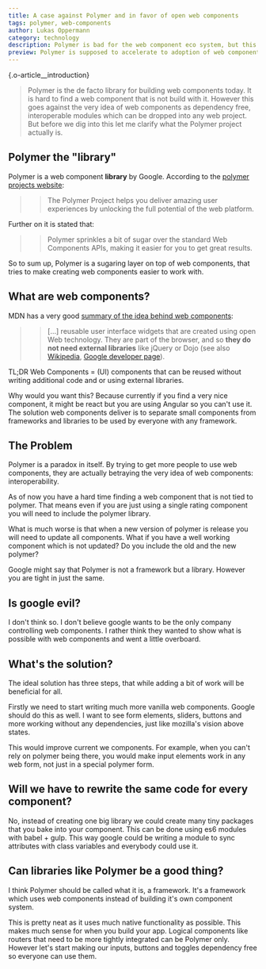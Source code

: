 ```yaml
---
title: A case against Polymer and in favor of open web components
tags: polymer, web-components
author: Lukas Oppermann
category: technology
description: Polymer is bad for the web component eco system, but this can be changed.
preview: Polymer is supposed to accelerate to adoption of web components but it also segregates web components, which are Polymer exclusive and this not in the spirit of web components which are supposed to be dependency free and reusable for everybody.
---
```


{.o-article__introduction}
> Polymer is the de facto library for building web components today. It is hard to find a web component that is not build with it. However this goes against the very idea of web components as dependency free, interoperable modules which can be dropped into any web project. But before we dig into this let me clarify what the Polymer project actually is.

## Polymer the "library"
Polymer is a web component **library** by Google. According to the [polymer projects website](https://www.polymer-project.org/1.0/):

>> The Polymer Project helps you deliver amazing user experiences by unlocking the full potential of the web platform.

Further on it is stated that:

>> Polymer sprinkles a bit of sugar over the standard Web Components APIs, making it easier for you to get great results.

So to sum up, Polymer is a sugaring layer on top of web components, that tries to make creating web components easier to work with.

## What are web components?

MDN has a very good [summary of the idea behind web components](https://developer.mozilla.org/en-US/docs/Web/Web_Components):
>> [...] reusable user interface widgets that are created using open Web technology. They are part of the browser, and so **they do not need external libraries** like jQuery or Dojo (see also [Wikipedia](https://en.wikipedia.org/wiki/Web_Components), [Google developer page](https://developers.google.com/web/fundamentals/getting-started/primers/customelements)).

TL;DR Web Components = (UI) components that can be reused without writing additional code and or using external libraries.

Why would you want this? Because currently if you find a very nice component, it might be react but you are using Angular so you can't use it. The solution web components deliver is to separate small components from frameworks and libraries to be used by everyone with any framework.

## The Problem
Polymer is a paradox in itself. By trying to get more people to use web components, they are actually betraying the very idea of web components: interoperability.

As of now you have a hard time finding a web component that is not tied to polymer. That means even if you are just using a single rating component you will need to include the polymer library.

What is much worse is that when a new version of polymer is release you will need to update all components. What if you have a well working component which is not updated? Do you include the old and the new polymer?

Google might say that Polymer is not a framework but a library. However you are tight in just the same.

## Is google evil?
I don't think so. I don't believe google wants to be the only company controlling web components. I rather think they wanted to show what is possible with web components and went a little overboard.

## What's the solution?

The ideal solution has three steps, that while adding a bit of work will be beneficial for all.

Firstly we need to start writing much more vanilla web components. Google should do this as well. I want to see form elements, sliders, buttons and more working without any dependencies, just like mozilla's vision above states.

This would improve current we components. For example, when you can't rely on polymer being there, you would make input elements work in any web form, not just in a special polymer form.

## Will we have to rewrite the same code for every component?
No, instead of creating one big library we could create many tiny packages that you bake into your component. This can be done using es6 modules with babel + gulp. This way google could be writing a module to sync attributes with class variables and everybody could use it.

## Can libraries like Polymer be a good thing?
I think Polymer should be called what it is, a framework. It's a framework which uses web components instead of building it's own component system.

This is pretty neat as it uses much native functionality as possible. This makes much sense for when you build your app. Logical components like routers that need to be more tightly integrated can be Polymer only. However let's start making our inputs, buttons and toggles dependency free so everyone can use them.
